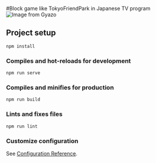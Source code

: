 #Block game like TokyoFriendPark in Japanese TV program
![Image from Gyazo](https://i.gyazo.com/a33af862ab6256decc3229632a9eefff.gif)

## Project setup
```
npm install
```

### Compiles and hot-reloads for development
```
npm run serve
```

### Compiles and minifies for production
```
npm run build
```

### Lints and fixes files
```
npm run lint
```

### Customize configuration
See [Configuration Reference](https://cli.vuejs.org/config/).
